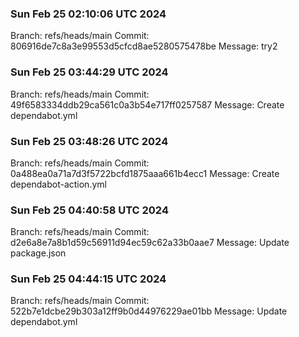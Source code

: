 
### Sun Feb 25 02:10:06 UTC 2024
Branch: refs/heads/main
Commit: 806916de7c8a3e99553d5cfcd8ae5280575478be
Message: try2
### Sun Feb 25 03:44:29 UTC 2024
Branch: refs/heads/main
Commit: 49f6583334ddb29ca561c0a3b54e717ff0257587
Message: Create dependabot.yml
### Sun Feb 25 03:48:26 UTC 2024
Branch: refs/heads/main
Commit: 0a488ea0a71a7d3f5722bcfd1875aaa661b4ecc1
Message: Create dependabot-action.yml
### Sun Feb 25 04:40:58 UTC 2024
Branch: refs/heads/main
Commit: d2e6a8e7a8b1d59c56911d94ec59c62a33b0aae7
Message: Update package.json
### Sun Feb 25 04:44:15 UTC 2024
Branch: refs/heads/main
Commit: 522b7e1dcbe29b303a12ff9b0d44976229ae01bb
Message: Update dependabot.yml
